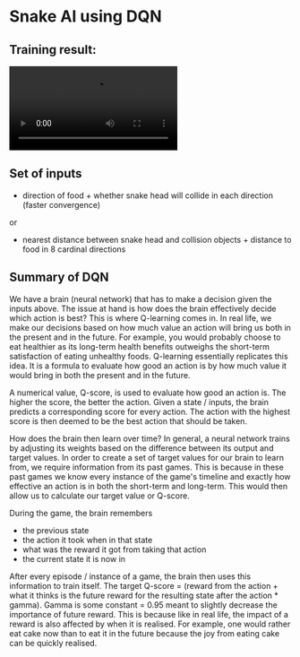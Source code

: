 # Snake AI using DQN

## Training result: 
<video src="https://user-images.githubusercontent.com/58980435/144391244-eef2bde7-11e8-4791-a976-98116f5a442f.mp4"></video>

## Set of inputs 
- direction of food + whether snake head will collide in each direction (faster convergence)

or
- nearest distance between snake head and collision objects + distance to food in 8 cardinal directions

## Summary of DQN
We have a brain (neural network) that has to make a decision given the inputs above. The issue at hand is how does the brain effectively decide which action is best?
This is where Q-learning comes in. In real life, we make our decisions based on how much value an action will bring us both in the present and in the future. For example, you would probably choose to eat healthier as its long-term health benefits outweighs the short-term satisfaction of eating unhealthy foods. Q-learning essentially replicates this idea. It is a formula to evaluate how good an action is by how much value it would bring in both the present and in the future.

A numerical value, Q-score, is used to evaluate how good an action is. The higher the score, the better the action. Given a state / inputs, the brain predicts a corresponding score for every action. The action with the highest score is then deemed to be the best action that should be taken.

How does the brain then learn over time?
In general, a neural network trains by adjusting its weights based on the difference between its output and target values. In order to create a set of target values for our brain to learn from, we require information from its past games. This is because in these past games we know every instance of the game's timeline and exactly how effective an action is in both the short-term and long-term. This would then allow us to calculate our target value or Q-score.

During the game, the brain remembers
- the previous state
- the action it took when in that state
- what was the reward it got from taking that action
- the current state it is now in

After every episode / instance of a game, the brain then uses this information to train itself. The target Q-score = (reward from the action + what it thinks is the future reward for the resulting state after the action * gamma). Gamma is some constant = 0.95 meant to slightly decrease the importance of future reward. This is because like in real life, the impact of a reward is also affected by when it is realised. For example, one would rather eat cake now than to eat it in the future because the joy from eating cake can be quickly realised.
